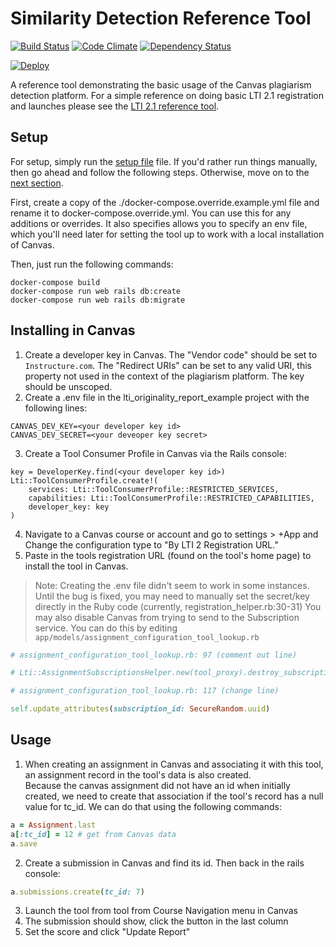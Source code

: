 # Similarity Detection Reference Tool

[![Build Status](https://travis-ci.org/instructure/lti_originality_report_example.svg?branch=master)](https://travis-ci.org/instructure/lti_originality_report_example)
[![Code Climate](https://codeclimate.com/github/instructure/lti_originality_report_example.svg)](https://codeclimate.com/github/instructure/lti_originality_report_example)
[![Dependency Status](https://gemnasium.com/badges/github.com/instructure/lti_originality_report_example.svg)](https://gemnasium.com/github.com/instructure/lti_originality_report_example)

[![Deploy](https://www.herokucdn.com/deploy/button.svg)](https://heroku.com/deploy)

A reference tool demonstrating the basic usage of the Canvas plagiarism detection platform. For a simple reference on doing basic LTI 2.1 registration and launches please see the [LTI 2.1 reference tool](https://github.com/instructure/lti2_reference_tool_provider).

## Setup

For setup, simply run the [setup file](./script/developer-setup.sh) file. If you'd rather run things manually, then go ahead
and follow the following steps. Otherwise, move on to the [next section](#installing-in-canvas).

First, create a copy of the ./docker-compose.override.example.yml file and rename it to docker-compose.override.yml. You can use
this for any additions or overrides. It also specifies allows you to specify an env file, which you'll need later for setting the
tool up to work with a local installation of Canvas.

Then, just run the following commands:

```
docker-compose build
docker-compose run web rails db:create
docker-compose run web rails db:migrate
```

## Installing in Canvas

1. Create a developer key in Canvas. The "Vendor code" should be set to `Instructure.com`. The "Redirect URIs" can be set to any valid URI, this property not used in the context of the plagiarism platform. The key should be unscoped.
2. Create a .env file in the lti_originality_report_example project with the following lines:

```
CANVAS_DEV_KEY=<your developer key id>
CANVAS_DEV_SECRET=<your deveoper key secret>
```

3. Create a Tool Consumer Profile in Canvas via the Rails console:

```
key = DeveloperKey.find(<your developer key id>)
Lti::ToolConsumerProfile.create!(
    services: Lti::ToolConsumerProfile::RESTRICTED_SERVICES,
    capabilities: Lti::ToolConsumerProfile::RESTRICTED_CAPABILITIES,
    developer_key: key
)
```

4. Navigate to a Canvas course or account and go to settings > +App and Change the configuration type to "By LTI 2 Registration URL."
5. Paste in the tools registration URL (found on the tool's home page) to install the tool in Canvas.

> Note: Creating the .env file didn't seem to work in some instances. Until the bug is fixed, you may need to manually set the secret/key directly in the Ruby code (currently, registration_helper.rb:30-31)
> You may also disable Canvas from trying to send to the Subscription service. You can do this by editing `app/models/assignment_configuration_tool_lookup.rb`

```ruby
# assignment_configuration_tool_lookup.rb: 97 (comment out line)

# Lti::AssignmentSubscriptionsHelper.new(tool_proxy).destroy_subscription(subscription_id)
```

```ruby
# assignment_configuration_tool_lookup.rb: 117 (change line)

self.update_attributes(subscription_id: SecureRandom.uuid)
```

## Usage

1. When creating an assignment in Canvas and associating it with this tool, an assignment record in the tool's data is also created.  
   Because the canvas assignment did not have an id when initially created, we need to create that association if the tool's record has a null value for tc_id.
   We can do that using the following commands:

```ruby
a = Assignment.last
a[:tc_id] = 12 # get from Canvas data
a.save
```

2. Create a submission in Canvas and find its id. Then back in the rails console:

```ruby
a.submissions.create(tc_id: 7)
```

3. Launch the tool from tool from Course Navigation menu in Canvas
4. The submission should show, click the button in the last column
5. Set the score and click "Update Report"
